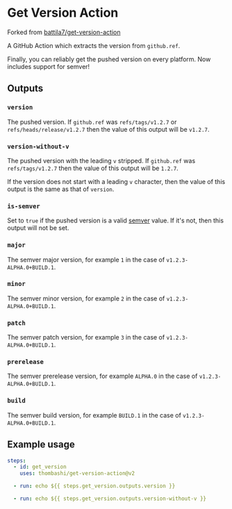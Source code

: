 # Get Version Action

Forked from [battila7/get-version-action](https://github.com/battila7/get-version-action)

A GitHub Action which extracts the version from `github.ref`.

Finally, you can reliably get the pushed version on every platform. Now includes support for semver!

## Outputs

### `version`

The pushed version. If `github.ref` was `refs/tags/v1.2.7` or `refs/heads/release/v1.2.7` then the value of this output will be `v1.2.7`.

### `version-without-v`

The pushed version with the leading `v` stripped. If `github.ref` was `refs/tags/v1.2.7` then the value of this output will be `1.2.7`.

If the version does not start with a leading `v` character, then the value of this output is the same as that of `version`.

### `is-semver`

Set to `true` if the pushed version is a valid [semver](https://semver.org/) value. If it's not, then this output will not be set.

### `major`

The semver major version, for example `1` in the case of `v1.2.3-ALPHA.0+BUILD.1`.

### `minor`

The semver minor version, for example `2` in the case of `v1.2.3-ALPHA.0+BUILD.1`.

### `patch`

The semver patch version, for example `3` in the case of `v1.2.3-ALPHA.0+BUILD.1`.

### `prerelease`

The semver prerelease version, for example `ALPHA.0` in the case of `v1.2.3-ALPHA.0+BUILD.1`.

### `build`

The semver build version, for example `BUILD.1` in the case of `v1.2.3-ALPHA.0+BUILD.1`.

## Example usage

```yaml
steps:
  - id: get_version
    uses: thombashi/get-version-action@v2

  - run: echo ${{ steps.get_version.outputs.version }}

  - run: echo ${{ steps.get_version.outputs.version-without-v }}
```
